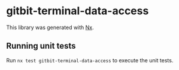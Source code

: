 # gitbit-terminal-data-access

This library was generated with [Nx](https://nx.dev).

## Running unit tests

Run `nx test gitbit-terminal-data-access` to execute the unit tests.

